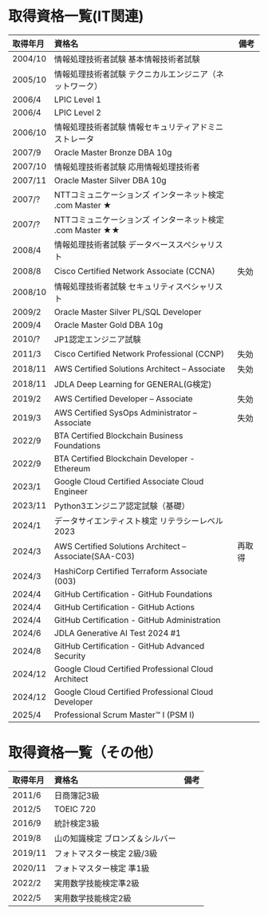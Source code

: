 # 取得資格一覧(IT関連)

| 取得年月    | 資格名                                              | 備考  |
|:--------|:-------------------------------------------------|-----|
| 2004/10 | 情報処理技術者試験 基本情報技術者試験                              |     |
| 2005/10 | 情報処理技術者試験 テクニカルエンジニア（ネットワーク）                           |     |
| 2006/4  | LPIC Level 1                                     |     |
| 2006/4  | LPIC Level 2                                     |     |
| 2006/10 | 情報処理技術者試験  情報セキュリティアドミニストレータ                     |     |
| 2007/9  | Oracle Master Bronze DBA 10g                     |     |
| 2007/10 | 情報処理技術者試験 応用情報処理技術者                              |     |
| 2007/11 | Oracle Master Silver DBA 10g                     |     |
| 2007/?  | NTTコミュニケーションズ インターネット検定 .com Master ★            |     |
| 2007/?  | NTTコミュニケーションズ インターネット検定 .com Master ★★           |     |
| 2008/4  | 情報処理技術者試験 データベーススペシャリスト                                |     |
| 2008/8  | Cisco Certified Network Associate (CCNA)         | 失効  |
| 2008/10 | 情報処理技術者試験 セキュリティスペシャリスト                          |     |
| 2009/2  | Oracle Master Silver PL/SQL Developer            |     |
| 2009/4  | Oracle Master Gold DBA 10g                       |     |
| 2010/?  | JP1認定エンジニア試験                                     |     |
| 2011/3  | Cisco Certified Network Professional (CCNP)      | 失効  |
| 2018/11 | AWS Certified Solutions Architect – Associate  | 失効  |
| 2018/11 | JDLA Deep Learning for GENERAL(G検定)              |     |
| 2019/2  | AWS Certified Developer – Associate            | 失効  |
| 2019/3  | AWS Certified SysOps Administrator – Associate | 失効  |
| 2022/9  | BTA Certified Blockchain Business Foundations    |     |
| 2022/9  | BTA Certified Blockchain Developer - Ethereum    |     |
| 2023/1  | Google Cloud Certified Associate Cloud Engineer   |     |
| 2023/11 | Python3エンジニア認定試験（基礎）                             |     |
| 2024/1  | データサイエンティスト検定 リテラシーレベル 2023                      |     |
| 2024/3  | AWS Certified Solutions Architect – Associate(SAA-C03)     | 再取得 |
| 2024/3  | HashiCorp Certified Terraform Associate (003)   |     |
| 2024/4  | GitHub Certification - GitHub Foundations   |     |
| 2024/4  | GitHub Certification - GitHub Actions   |     |
| 2024/4  | GitHub Certification - GitHub Administration   |     |
| 2024/6  | JDLA Generative AI Test 2024 #1 | |
| 2024/8  | GitHub Certification - GitHub Advanced Security   |     |
| 2024/12  | Google Cloud Certified Professional Cloud Architect   |     |
| 2024/12  | Google Cloud Certified Professional Cloud Developer   |     |
| 2025/4   | Professional Scrum Master™ I (PSM I) | |


# 取得資格一覧（その他）

| 取得年月    | 資格名             | 備考 |
|:--------|:----------------|----|
| 2011/6  | 日商簿記3級          |
| 2012/5  | TOEIC 720       |
| 2016/9  | 統計検定3級          |
| 2019/8   | 山の知識検定 ブロンズ＆シルバー   |
| 2019/11 | フォトマスター検定 2級/3級 |
| 2020/11 | フォトマスター検定 準1級   |
| 2022/2  | 実用数学技能検定準2級     |
| 2022/5  | 実用数学技能検定2級      |
